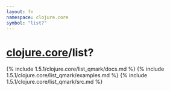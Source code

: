 ```yaml
---
layout: fn
namespace: clojure.core
symbol: "list?"
---
```


# [clojure.core](../)/list?

{% include 1.5.1/clojure.core/list_qmark/docs.md %}
{% include 1.5.1/clojure.core/list_qmark/examples.md %}
{% include 1.5.1/clojure.core/list_qmark/src.md %}

